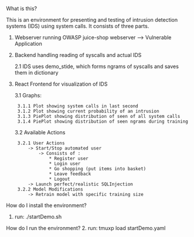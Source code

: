

What is this?
    
This is an environment for presenting and testing of intrusion detection systems (IDS) using system calls.
It consists of three parts.
    
1. Webserver running OWASP juice-shop webserver --> Vulnerable Application

2. Backend handling reading of syscalls and actual IDS

    2.1 IDS uses demo_stide, which forms ngrams of syscalls and saves them in dictionary

3. React Frontend for visualization of IDS 

    3.1 Graphs:

        3.1.1 Plot showing system calls in last second
        3.1.2 Plot showing current probability of an intrusion 
        3.1.3 PiePlot showing distribution of seen of all system calls
        3.1.4 PiePlot showing distribution of seen ngrams during training

    3.2 Available Actions

        3.2.1 User Actions
            -> Start/Stop automated user 
                -> Consists of :
                    * Register user 
                    * Login user
                    * Go shopping (put items into basket)
                    * Leave feedback
                    * Logout 
            -> Launch perfect/realistic SQLInjection
        3.2.2 Model Modifications
            -> Retrain model with specific training size
        

How do I install the environment?
1. run: ./startDemo.sh

How do I run the environment?
2. run: tmuxp load startDemo.yaml

